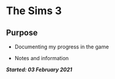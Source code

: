 # The Sims 3

## Purpose

+ Documenting my progress in the game

+ Notes and information

***Started: 03 February 2021***